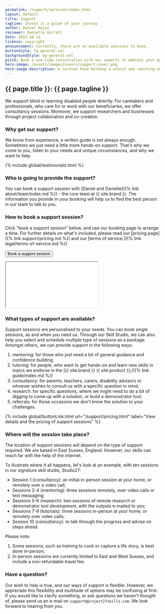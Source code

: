 ```yaml
---
permalink: /support/services/index.html
layout: default
title: Support
tagline: Invest in a guide of your journey
author: Daniel Hajas
reviewer: Danielle Garratt
date: 2022-10-15
licence: copyright
announcement: Currently, there are no available sessions to book.
buttonStyle: fg-general-vol
backgroundStyle: bg-general-vol
pitch: Book a one-time consultation with our experts to address your questions about blindness or learning disabilities. We offer tailored advice for parents and teachers, as well as tutoring and mentoring for disabled individuals. No membership required.
hero-image: /assets/images/covers/support-cover.png
hero-image-description: A cartoon hand holding a wrench and reaching out from a laptop screen.
---
```


## {{ page.title }}: {{ page.tagline }}

We support blind or learning disabled people directly.
For caretakers and professionals, who care for or work with our beneficiaries, we offer consultancy sessions.
Moreover, we support researchers and businesses through project collaboration and co-creation.

### Why get our support?

We know from experience, a written guide is not always enough.
Sometimes we just need a little more hands-on support.
That's why we come to you, listen to your needs and unique circumstances, and why we want to help.

{% include global/testimonials.html %}

### Who is going to provide the support?

You can book a support session with [Daniel and Danielle]({% link about/team/index.md %}) - the core team at {{ site.brand }}.
The information you provide in your booking will help us to find the best person in our team to talk to you.

### How to book a support session?

Click "book a support session" below, and use our booking page to arrange a time.
For further details on what's included, please read our [pricing page]({% link support/pricing.md %}) and our [terms of service.]({% link legal/terms-of-service.md %})

<button class="{{ page.buttonStyle }}" onclick="showBookingFrame()" id="button-show-booking">Book a support session</button>

<div id="booking-frame-hide"></div>

<div id="booking-frame-show" class="hidden-text">
<div class="iframe-container">
<iframe src="{{ '/support/booking-page.html' | prepend: site.baseurl }}" title="Booking page" id="booking" class="responsive-iframe"></iframe>
</div>
</div>

### What types of support are available?

Support sessions are personalised to your needs.
You can book single sessions, as and when you need us.
Through our Skill Studio, we can also help you select and schedule multiple type of sessions as a package.
Amongst others, we can provide support in the following ways:

1. mentoring: for those who just need a bit of general guidance and confidence building;
2. tutoring: for people, who want to get hands-on and learn new skills in topics we endorse in the [{{ site.brand }} {{ site.product }};]({% link guide/index.md %})
3. consultancy: for parents, teachers, carers, disability advisors or whoever wishes to consult us with a specific question in mind;
4. research: for specific questions, where we might need to do a bit of digging to come up with a solution, or build a demonstrator tool;
5. referrals: for those occasions we don't know the solution to your challenges.

{% include global/buttonLink.html url="/support/pricing.html" label="View details and the pricing of support sessions" %}

### Where will the session take place?

The location of support sessions will depend on the type of support required.
We are based in East Sussex, England.
However, our skills can reach far with the help of the internet.

To illustrate where it all happens, let's look at an example, with ten sessions in our signature skill studio, Studio27:

+ Session 1 (consultancy): an initial in-person session at your home, or remotely over a video call;
+ Sessions 2-4 (mentoring): three sessions remotely, over video calls or text messaging;
+ Sessions 5-6 (research): two sessions of remote research or demonstrator tool development, with the outputs e-mailed to you;
+ Sessions 7-9 (tutorials): three sessions in-person at your home, or remotely over video calls;
+ Session 10 (consultancy): to talk through the progress and advise on steps ahead.

Please note:

1. Some sessions, such as training to cook or capture a life story, is best done in-person;
2. In-person sessions are currently limited to East and West Sussex, and include a non-refundable travel fee.

### Have a question?

Our wish to help is true, and our ways of support is flexible.
However, we appreciate this flexibility and multitude of options may be confusing at first.
If you would like to clarify something, or ask questions we haven't thought of, please send us an e-mail on `support@project27skills.com`.
We look forward to hearing from you.